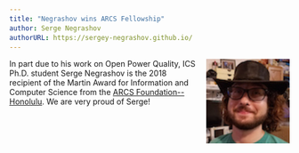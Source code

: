 ```yaml
---
title: "Negrashov wins ARCS Fellowship"
author: Serge Negrashov
authorURL: https://sergey-negrashov.github.io/
---
```


<div style="padding-bottom: 50px">
<img src="/docs/assets/people/negrashov.jpg" class="center-block img-responsive" style="margin-left: 15px; margin-bottom: 10px; float: right" width="150px">

In part due to his work on Open Power Quality, ICS Ph.D. student Serge Negrashov is the 2018 recipient of the Martin Award for Information and Computer Science from the [ARCS Foundation--Honolulu](https://honolulu.arcsfoundation.org/).  We are very proud of Serge! 
</div>
 

 
